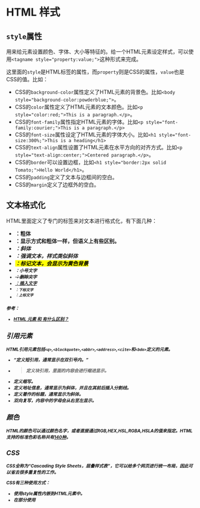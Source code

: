 # HTML 样式

## `style`属性

用来给元素设置颜色、字体、大小等特征的。给一个HTML元素设定样式，可以使用`<tagname style="property:value;">`这种形式来完成。

这里面的`style`是HTML标签的属性，而`property`则是CSS的属性，`value`也是CSS的值。比如：

- CSS的`background-color`属性定义了HTML元素的背景色。比如`<body style="background-color:powderblue;">`。
- CSS的`color`属性定义了HTML元素的文本颜色。比如`<p style="color:red;">This is a paragraph.</p>`。
- CSS的`font-family`属性指定HTML元素的字体。比如`<p style="font-family:courier;">This is a paragraph.</p>`
- CSS的`font-size`属性设定了HTML元素的字体大小。比如`<h1 style="font-size:300%;">This is a heading</h1>`
- CSS的`text-align`属性设置了HTML元素在水平方向的对齐方式。比如`<p style="text-align:center;">Centered paragraph.</p>`。
- CSS的`border`可以设置边框，比如`<h1 style="border:2px solid Tomato;">Hello World</h1>`。
- CSS的`padding`定义了文本与边框间的空白。
- CSS的`margin`定义了边框外的空白。


## 文本格式化

HTML里面定义了专门的标签来对文本进行格式化，有下面几种：

- <b>：粗体
- <strong>：显示方式和粗体一样，但语义上有些区别。
- <i>：斜体
- <em>：强调文本，样式类似斜体
- <mark>：标记文本，会显示为黄色背景
- <small>：小号文字
- <del>：删除文字
- <ins>：插入文字
- <sub>：下标文字
- <sup>：上标文字

参考：

- [HTML 元素 <b> 和 <strong> 有什么区别？](https://www.zhihu.com/question/20961933)

## 引用元素

HTML引用元素包括`<q>`,`<blockquote>`,`<abbr>`,`<address>`,`<cite>`和`<bdo>`定义的元素。

- <q>定义短引用，通常显示在双引号内。
- <blockquote>定义块引用，里面的内容会进行缩进显示。
- <abbr>定义缩写。
- <address>定义地址信息，通常显示为斜体，并且在其前后插入分割线。
- <cite>定义著作的标题，通常显示为斜体。
- <bdo>双向复写，内容中的字母会从右至左显示。

## 颜色

HTML的颜色可以通过颜色名字，或者直接通过RGB,HEX,HSL,RGBA,HSLA的值来指定。HTML支持的标准色彩名称共有[140种](https://www.w3schools.com/colors/colors_names.asp)。

## CSS

CSS全称为“Cascading Style Sheets，层叠样式表”，它可以给多个网页进行统一布局，因此可以省去很多重复性的工作。

CSS有三种使用方式：

- 使用style属性内嵌到HTML元素中。
- 在<head>部分使用<style>元素。*注：<style>元素和元素里面的style属性是不一样的。*
- 使用外部的CSS文件。

详见[CSS](./css/README.md)
